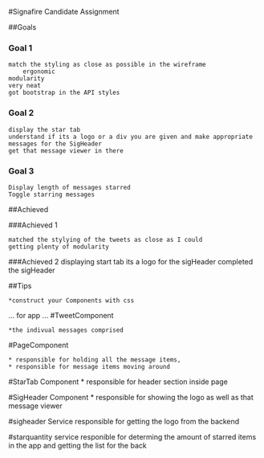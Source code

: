 #Signafire Candidate Assignment

##Goals

### Goal 1
    match the styling as close as possible in the wireframe
        ergonomic
    modularity
    very neat
    got bootstrap in the API styles
    
###  Goal 2
	display the star tab
	understand if its a logo or a div you are given and make appropriate messages for the SigHeader
	get that message viewer in there

### Goal 3
    Display length of messages starred
    Toggle starring messages

##Achieved

###Achieved 1
	
	matched the stylying of the tweets as close as I could
	getting plenty of modularity
 
###Achieved 2
	displaying start tab
	its a logo for the sigHeader
	completed the sigHeader
	



##Tips

    *construct your Components with css

...
for app
...
#TweetComponent
    
    *the indivual messages comprised

#PageComponent
    
    * responsible for holding all the message items,
    * responsible for message items moving around

#StarTab Component
	* responsible for header section inside page

#SigHeader Component
	* responsible for showing the logo as well as that message viewer
	

#sigheader Service
	responsible for getting the logo from the backend
	
#starquantity service
    responible for determing the amount of starred items in the app and getting the list for the back